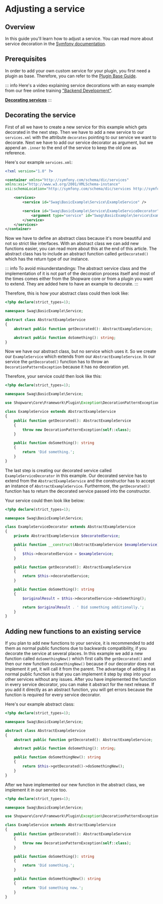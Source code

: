 # Adjusting a service

## Overview

In this guide you'll learn how to adjust a service. You can read more about service decoration in the [Symfony documentation](https://symfony.com/doc/current/service_container/service_decoration.html).

## Prerequisites

In order to add your own custom service for your plugin, you first need a plugin as base. Therefore, you can refer to the [Plugin Base Guide](../plugin-base-guide).

<!-- markdown-link-check-disable-next-line -->
::: info
Here's a video explaining service decorations with an easy example from our free online training ["Backend Development"](https://academy.shopware.com/courses/shopware-6-backend-development-with-jisse-reitsma).

**[Decorating services](https://www.youtube.com/watch?v=Rgf4c9rd1kw)**
:::

## Decorating the service

First of all we have to create a new service for this example which gets decorated in the next step. Then we have to add a new service to our `services.xml` with the attribute `decorates` pointing to our service we want to decorate. Next we have to add our service decorator as argument, but we append an `.inner` to the end of the service to keep the old one as reference.

Here's our example `services.xml`:

<CodeBlock title="<plugin root>/src/Resources/config/services.xml">

```xml
<?xml version="1.0" ?>

<container xmlns="http://symfony.com/schema/dic/services"
xmlns:xsi="http://www.w3.org/2001/XMLSchema-instance"
xsi:schemaLocation="http://symfony.com/schema/dic/services http://symfony.com/schema/dic/services/services-1.0.xsd">

    <services>
        <service id="Swag\BasicExample\Service\ExampleService" />

        <service id="Swag\BasicExample\Service\ExampleServiceDecorator" decorates="Swag\BasicExample\Service\ExampleService">
            <argument type="service" id="Swag\BasicExample\Service\ExampleServiceDecorator.inner" />
        </service>
    </services>
</container>
```

</CodeBlock>

Now we have to define an abstract class because it's more beautiful and not so strict like interfaces. With an abstract class we can add new functions easier, you can read more about this at the end of this article. The abstract class has to include an abstract function called `getDecorated()` which has the return type of our instance.

::: info
To avoid misunderstandings: The abstract service class and the implementation of it is not part of the decoration process itself and most of the times comes either from the Shopware core or from a plugin you want to extend. They are added here to have an example to decorate.
:::

Therefore, this is how your abstract class could then look like:

<CodeBlock title="<plugin root>/src/Service/AbstractExampleService.php">

```php
<?php declare(strict_types=1);

namespace Swag\BasicExample\Service;

abstract class AbstractExampleService
{
    abstract public function getDecorated(): AbstractExampleService; 

    abstract public function doSomething(): string;
}
```

</CodeBlock>

Now we have our abstract class, but no service which uses it. So we create our `ExampleService` which extends from our `AbstractExampleService`. In our service the `getDecorated()` function has to throw an `DecorationPatternException` because it has no decoration yet.

Therefore, your service could then look like this:

<CodeBlock title="<plugin root>/src/Service/ExampleService.php">

```php
<?php declare(strict_types=1);

namespace Swag\BasicExample\Service;

use Shopware\Core\Framework\Plugin\Exception\DecorationPatternException;

class ExampleService extends AbstractExampleService
{
    public function getDecorated(): AbstractExampleService
    {
        throw new DecorationPatternException(self::class);
    }

    public function doSomething(): string
    {
        return 'Did something.';
    }
}
```

</CodeBlock>

The last step is creating our decorated service called `ExampleServiceDecorator` in this example. Our decorated service has to extend from the `AbstractExampleService` and the constructor has to accept an instance of `AbstractExampleService`. Furthermore, the `getDecorated()` function has to return the decorated service passed into the constructor.

Your service could then look like below:

<CodeBlock title="<plugin root>/src/Service/ExampleServiceDecorator.php">

```php
<?php declare(strict_types=1);

namespace Swag\BasicExample\Service;

class ExampleServiceDecorator extends AbstractExampleService
{
    private AbstractExampleService $decoratedService;

    public function __construct(AbstractExampleService $exampleService)
    {
        $this->decoratedService = $exampleService;
    }

    public function getDecorated(): AbstractExampleService
    {
        return $this->decoratedService;
    }

    public function doSomething(): string
    {
        $originalResult = $this->decoratedService->doSomething();

        return $originalResult . ' Did something additionally.';
    }
}
```

</CodeBlock>

## Adding new functions to an existing service

If you plan to add new functions to your service, it is recommended to add them as normal public functions due to backwards compatibility, if you decorate the service at several places. In this example we add a new function called `doSomethingNew()` which first calls the `getDecorated()` and then our new function `doSomethingNew()` because if our decorator does not implement it yet, it will call it from the parent. The advantage of adding it as normal public function is that you can implement it step by step into your other services without any issues. After you have implemented the function in every service decorator, you can make it abstract for the next release. If you add it directly as an abstract function, you will get errors because the function is required for every service decorator.

Here's our example abstract class:

<CodeBlock title="<plugin root>/src/Service/AbstractExampleService.php">

```php
<?php declare(strict_types=1);

namespace Swag\BasicExample\Service;

abstract class AbstractExampleService
{
    abstract public function getDecorated(): AbstractExampleService; 

    abstract public function doSomething(): string;

    public function doSomethingNew(): string
    {
        return $this->getDecorated()->doSomethingNew();
    }
}
```

</CodeBlock>

After we have implemented our new function in the abstract class, we implement it in our service too.

<CodeBlock title="<plugin root>/src/Service/ExampleService.php">

```php
<?php declare(strict_types=1);

namespace Swag\BasicExample\Service;

use Shopware\Core\Framework\Plugin\Exception\DecorationPatternException;

class ExampleService extends AbstractExampleService
{
    public function getDecorated(): AbstractExampleService
    {
        throw new DecorationPatternException(self::class);
    }

    public function doSomething(): string
    {
        return 'Did something.';
    }

    public function doSomethingNew(): string
    {
        return 'Did something new.';
    }
}
```

</CodeBlock>
